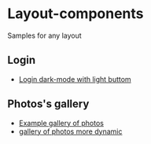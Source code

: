 # Layout-components
Samples for any layout

## Login
* [Login dark-mode with light buttom](https://codepen.io/george_code_pen/pen/YzpdjNE?editors=1100)

## Photos's gallery
* [Example gallery of photos](https://codepen.io/george_code_pen/pen/RwovOVq?editors=1100)
* [gallery of photos more dynamic](https://codepen.io/george_code_pen/pen/RwovXXX?editors=0100)

